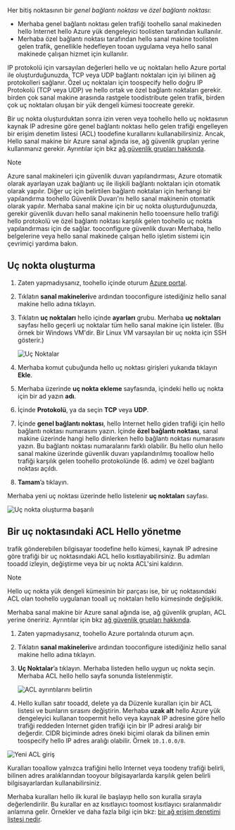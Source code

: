 
Her bitiş noktasının bir *genel bağlantı noktası* ve *özel bağlantı noktası*:

* Merhaba genel bağlantı noktası gelen trafiği toohello sanal makineden hello Internet hello Azure yük dengeleyici toolisten tarafından kullanılır.
* Merhaba özel bağlantı noktası tarafından hello sanal makine toolisten gelen trafik, genellikle hedefleyen tooan uygulama veya hello sanal makinede çalışan hizmet için kullanılır.

IP protokolü için varsayılan değerleri hello ve uç noktaları hello Azure portal ile oluşturduğunuzda, TCP veya UDP bağlantı noktaları için iyi bilinen ağ protokolleri sağlanır. Özel uç noktaları için toospecify hello doğru IP Protokolü (TCP veya UDP) ve hello ortak ve özel bağlantı noktaları gerekir. birden çok sanal makine arasında rastgele toodistribute gelen trafik, birden çok uç noktaları oluşan bir yük dengeli kümesi toocreate gerekir.

Bir uç nokta oluşturduktan sonra izin veren veya toohello hello uç noktasının kaynak IP adresine göre genel bağlantı noktası hello gelen trafiği engelleyen bir erişim denetim listesi (ACL) toodefine kurallarını kullanabilirsiniz. Ancak, Hello sanal makine bir Azure sanal ağında ise, ağ güvenlik grupları yerine kullanmanız gerekir. Ayrıntılar için bkz [ağ güvenlik grupları hakkında](../articles/virtual-network/virtual-networks-nsg.md).

> [!NOTE]
> Azure sanal makineleri için güvenlik duvarı yapılandırması, Azure otomatik olarak ayarlayan uzak bağlantı uç ile ilişkili bağlantı noktaları için otomatik olarak yapılır. Diğer uç için belirtilen bağlantı noktaları için herhangi bir yapılandırma toohello Güvenlik Duvarı'nı hello sanal makinenin otomatik olarak yapılır. Merhaba sanal makine için bir uç nokta oluşturduğunuzda, gerekir güvenlik duvarı hello sanal makinenin hello tooensure hello trafiği hello protokolü ve özel bağlantı noktası karşılık gelen toohello uç nokta yapılandırması için de sağlar. tooconfigure güvenlik duvarı Merhaba, hello belgelerine veya hello sanal makinede çalışan hello işletim sistemi için çevrimiçi yardıma bakın.
>
>

## <a name="create-an-endpoint"></a>Uç nokta oluşturma
1. Zaten yapmadıysanız, toohello içinde oturum [Azure portal](https://portal.azure.com).
2. Tıklatın **sanal makineleri**ve ardından tooconfigure istediğiniz hello sanal makine hello adına tıklayın.
3. Tıklatın **uç noktaları** hello içinde **ayarları** grubu. Merhaba **uç noktaları** sayfası hello geçerli uç noktalar tüm hello sanal makine için listeler. (Bu örnek bir Windows VM'dir. Bir Linux VM varsayılan bir uç nokta için SSH gösterir.)

   <!-- ![Endpoints](./media/virtual-machines-common-classic-setup-endpoints/endpointswindows.png) -->
   ![Uç Noktalar](./media/virtual-machines-common-classic-setup-endpoints/endpointsblade.png)

4. Merhaba komut çubuğunda hello uç noktası girişleri yukarıda tıklayın **Ekle**.
5. Merhaba üzerinde **uç nokta ekleme** sayfasında, içindeki hello uç nokta için bir ad yazın **adı**.
6. İçinde **Protokolü**, ya da seçin **TCP** veya **UDP**.
7. İçinde **genel bağlantı noktası**, hello Internet hello giden trafiği için hello bağlantı noktası numarasını yazın. İçinde **özel bağlantı noktası**, sanal makine üzerinde hangi hello dinlerken hello bağlantı noktası numarasını yazın. Bu bağlantı noktası numaralarını farklı olabilir. Bu hello olun hello sanal makine üzerinde güvenlik duvarı yapılandırılmış tooallow hello trafiği karşılık gelen toohello protokolünde (6. adım) ve özel bağlantı noktası açıldı.
10. **Tamam**’a tıklayın.

Merhaba yeni uç noktası üzerinde hello listelenir **uç noktaları** sayfası.

![Uç nokta oluşturma başarılı](./media/virtual-machines-common-classic-setup-endpoints/endpointcreated.png)

## <a name="manage-hello-acl-on-an-endpoint"></a>Bir uç noktasındaki ACL Hello yönetme
trafik gönderebilen bilgisayar toodefine hello kümesi, kaynak IP adresine göre trafiği bir uç noktasındaki ACL hello kısıtlayabilirsiniz. Bu adımları tooadd izleyin, değiştirme veya bir uç nokta ACL'sini kaldırın.

> [!NOTE]
> Hello uç nokta yük dengeli kümesinin bir parçası ise, bir uç noktasındaki ACL olan toohello uygulanan tooall uç noktaları hello kümesinde değişiklik.
>
>

Merhaba sanal makine bir Azure sanal ağında ise, ağ güvenlik grupları, ACL yerine öneririz. Ayrıntılar için bkz [ağ güvenlik grupları hakkında](../articles/virtual-network/virtual-networks-nsg.md).

1. Zaten yapmadıysanız, toohello Azure portalında oturum açın.
2. Tıklatın **sanal makineleri**ve ardından tooconfigure istediğiniz hello sanal makine hello adına tıklayın.
3. **Uç Noktalar**’a tıklayın. Merhaba listeden hello uygun uç nokta seçin. Merhaba ACL hello hello sayfa sonunda listelenmiştir.

   ![ACL ayrıntılarını belirtin](./media/virtual-machines-common-classic-setup-endpoints/aclpreentry.png)

4. Hello kullan satır tooadd, delete ya da Düzenle kuralları için bir ACL listesi ve bunların sırasını değiştirin. Merhaba **uzak alt** hello Azure yük dengeleyici kullanan toopermit hello veya kaynak IP adresine göre hello trafiği reddeden Internet giden trafiği için bir IP adresi aralığı bir değerdir. CIDR biçiminde adres öneki biçimi olarak da bilinen emin toospecify hello IP adres aralığı olabilir. Örnek `10.1.0.0/8`.

 ![Yeni ACL giriş](./media/virtual-machines-common-classic-setup-endpoints/newaclentry.png)


Kuralları tooallow yalnızca trafiğini hello Internet veya toodeny trafiği belirli, bilinen adres aralıklarından tooyour bilgisayarlarda karşılık gelen belirli bilgisayarlardan kullanabilirsiniz.

Merhaba kuralları hello ilk kural ile başlayıp hello son kuralla sırayla değerlendirilir. Bu kurallar en az kısıtlayıcı toomost kısıtlayıcı sıralanmalıdır anlamına gelir. Örnekler ve daha fazla bilgi için bkz: [bir ağ erişim denetimi listesi nedir](../articles/virtual-network/virtual-networks-acl.md).
